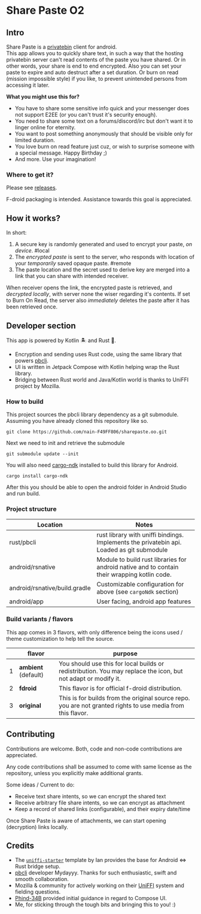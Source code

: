 # Share Paste O2

## Intro

Share Paste is a [privatebin](https://privatebin.net/) client for android.  
This app allows you to quickly share text, in such a way that the hosting privatebin server
can't read contents of the paste you have shared. Or in other words, your share is end to end encrypted.
Also you can set your paste to expire and auto destruct after a set duration. Or burn
on read (mission impossible style) if you like, to prevent unintended persons from accessing it later.

**What you might use this for?**

* You have to share some sensitive info quick and your messenger does not support E2EE
  (or you can't trust it's security enough).
* You need to share some text on a forums/discord/irc but don't want it to linger online for eternity.
* You want to post something anonymously that should be visible only for limited duration.
* You love burn on read feature just cuz, or wish to surprise someone with a special message. Happy Birthday ;)
* And more. Use your imagination!

### Where to get it?

Please see [releases](https://github.com/nain-F49FF806/sharepaste.oo/releases).

F-droid packaging is intended. Assistance towards this goal is appreciated.  

## How it works?

In short:

1. A secure key is randomly generated and used to encrypt your paste, _on device_. #local
2. The _encrypted paste_ is sent to the server, who responds with location of your _temporarily_ saved opaque paste. #remote
3. The paste location and the secret used to derive key are merged into a link that you can share with intended receiver.

When receiver opens the link, the encrypted paste is retrieved, and _decrypted locally_, with server none the wiser regarding it's contents.
If set to Burn On Read, the server also _immediately_ deletes the paste after it has been retrieved once.

## Developer section

This app is powered by Kotlin 🏝️ and Rust 🦀.  

* Encryption and sending uses Rust code, using the same library that powers [pbcli].
* UI is written in Jetpack Compose with Kotlin helping wrap the Rust library.
* Bridging between Rust world and Java/Kotlin world is thanks to UniFFI project by Mozilla.

### How to build

This project sources the pbcli library dependency as a git submodule.
Assuming you have already cloned this repository like so.

    git clone https://github.com/nain-F49FF806/sharepaste.oo.git

Next we need to init and retrieve the submodule

    git submodule update --init 

You will also need [cargo-ndk](https://github.com/bbqsrc/cargo-ndk) installed to build this library for Android.

    cargo install cargo-ndk

After this you should be able to open the android folder in Android Studio and run build.

### Project structure

| Location                      | Notes                                                                                        |
| ----------------------------- | -------------------------------------------------------------------------------------------- |
| rust/pbcli                    | rust library with uniffi bindings. Implements the privatebin api. Loaded as git submodule    |
| android/rsnative              | Module to build rust libraries for android native and to contain their wrapping kotlin code. |
| android/rsnative/build.gradle | Customizable configuration for above (see `cargoNdk` section)                                |
| android/app                   | User facing, android app features                                                            |

### Build variants / flavors

This app comes in 3 flavors, with only difference being the icons used / theme customization to help tell the source.

|     | flavor                | purpose                                                                                                       |
| --- | --------------------- | ------------------------------------------------------------------------------------------------------------- |
| 1   | **ambient** (default) | You should use this for local builds or redistribution. You may replace the icon, but not adapt or modify it. |
| 2   | **fdroid**            | This flavor is for official f-droid distribution.                                                              |
| 3   | **original**          | This is for builds from the original source repo. you are not granted rights to use media from this flavor.   |

## Contributing

Contributions are welcome. Both, code and non-code contributions are appreciated.

Any code contributions shall be assumed to come with same license as the repository,
unless you explicitly make additional grants.

Some ideas / Current to do:

* Receive text share intents, so we can encrypt the shared text
* Receive arbitrary file share intents, so we can  encrypt as attachment
* Keep a record of shared links (configurable), and their expiry date/time

Once Share Paste is aware of attachments, we can start opening (decryption) links locally.

## Credits

* The [`uniffi-starter`] template by Ian provides the base for Android <=> Rust bridge setup.
* [pbcli] developer Mydayyy. Thanks for such enthusiastic, swift and smooth collaboration.
* Mozilla & community for actively working on their [UniFFI] system and fielding questions.
* [Phind-34B] provided initial guidance in regard to Compose UI.
* Me, for sticking through the tough bits and bringing this to you! :)

[`uniffi-starter`]: https://github.com/ianthetechie/uniffi-starter
[pbcli]: https://github.com/Mydayyy/pbcli
[UniFFI]: https://github.com/mozilla/uniffi-rs
[Phind-34B]: https://phind.com
